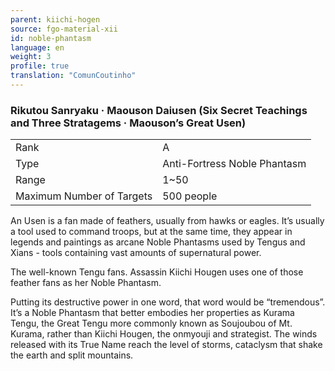 ```yaml
---
parent: kiichi-hogen
source: fgo-material-xii
id: noble-phantasm
language: en
weight: 3
profile: true
translation: "ComunCoutinho"
---
```


### Rikutou Sanryaku · Maouson Daiusen (Six Secret Teachings and Three Stratagems · Maouson’s Great Usen)

<table>
  <tr><td>Rank</td><td>A</td></tr>
  <tr><td>Type</td><td>Anti-Fortress Noble Phantasm</td></tr>
  <tr><td>Range</td><td>1~50</td></tr>
  <tr><td>Maximum Number of Targets</td><td>500 people</td></tr>
</table>

An Usen is a fan made of feathers, usually from hawks or eagles.
It’s usually a tool used to command troops, but at the same time, they appear in legends and paintings as arcane Noble Phantasms used by Tengus and Xians - tools containing vast amounts of supernatural power.

The well-known Tengu fans. Assassin Kiichi Hougen uses one of those feather fans as her Noble Phantasm.

Putting its destructive power in one word, that word would be “tremendous”. It’s a Noble Phantasm that better embodies her properties as Kurama Tengu, the Great Tengu more commonly known as Soujoubou of Mt. Kurama, rather than Kiichi Hougen, the onmyouji and strategist. The winds released with its True Name reach the level of storms, cataclysm that shake the earth and split mountains.
